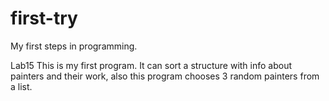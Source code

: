# first-try
My first steps in programming.

Lab15
This is my first program. 
It can sort a structure with info about painters and their work, also this program chooses 3 random painters from a list.
